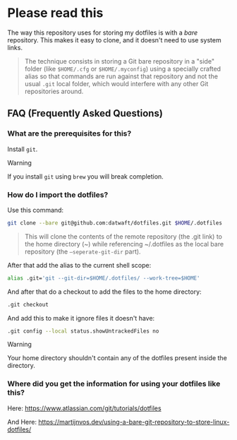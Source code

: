 # Please read this

The way this repository uses for storing my dotfiles is with a _bare_ repository. This makes it easy to clone, and it doesn't need to use system links.

> The technique consists in storing a Git bare repository in a "side" folder (like `$HOME/.cfg` or `$HOME/.myconfig`) using a specially crafted alias so that commands are run against that repository and not the usual `.git` local folder, which would interfere with any other Git repositories around.

## FAQ (Frequently Asked Questions)

### What are the prerequisites for this?

Install `git`.

> [!WARNING]
> If you install `git` using `brew` you will break completion.

### How do I import the dotfiles?

Use this command:

```sh
git clone --bare git@github.com:datwaft/dotfiles.git $HOME/.dotfiles
```

> This will clone the contents of the remote repository (the .git link) to the home directory (~) while referencing ~/.dotfiles as the local bare repository (the `—seperate-git-dir` part).

After that add the alias to the current shell scope:

```sh
alias .git='git --git-dir=$HOME/.dotfiles/ --work-tree=$HOME'
```

And after that do a checkout to add the files to the home directory:

```sh
.git checkout
```

And add this to make it ignore files it doesn't have:

```sh
.git config --local status.showUntrackedFiles no
```

> [!WARNING]
> Your home directory shouldn't contain any of the dotfiles present inside the directory.

### Where did you get the information for using your dotfiles like this?

Here: <https://www.atlassian.com/git/tutorials/dotfiles>

And Here: <https://martijnvos.dev/using-a-bare-git-repository-to-store-linux-dotfiles/>
